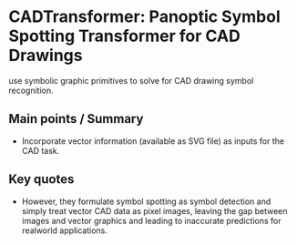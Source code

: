 # CADTransformer: Panoptic Symbol Spotting Transformer for CAD Drawings
use symbolic graphic primitives to solve for CAD drawing symbol recognition.

## Main points / Summary
- Incorporate vector information (available as SVG file) as inputs for the CAD task.

## Key quotes 
- However, they formulate symbol spotting as symbol detection and simply treat vector CAD data as pixel images, leaving the gap between images and vector graphics and leading to inaccurate predictions for realworld applications.
